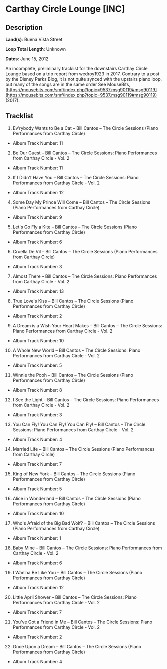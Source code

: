 # Carthay Circle Lounge [INC]

## Description

**Land(s)**: Buena Vista Street

**Loop Total Length**: Unknown

**Dates**: June 15, 2012

An incomplete, preliminary tracklist for the downstairs Carthay Circle Lounge based on a trip report from wedroy1923 in 2017. Contrary to a post by the Disney Parks Blog, it is not quite synced with the upstairs piano loop, but many of the songs are in the same order See MouseBits, [https://mousebits.com/smf/index.php?topic=9537.msg90119#msg90119](https://mousebits.com/smf/index.php?topic=9537.msg90119#msg90119) (2017).

## Tracklist

1. Ev’rybody Wants to Be a Cat – Bill Cantos – The Circle Sessions (Piano Performances from Carthay Circle)
- Album Track Number: 11

2. Be Our Guest – Bill Cantos – The Circle Sessions: Piano Performances from Carthay Circle - Vol. 2
- Album Track Number: 11

3. If I Didn't Have You – Bill Cantos – The Circle Sessions: Piano Performances from Carthay Circle - Vol. 2
- Album Track Number: 12

4. Some Day My Prince Will Come – Bill Cantos – The Circle Sessions (Piano Performances from Carthay Circle)
- Album Track Number: 9

5. Let's Go Fly a Kite – Bill Cantos – The Circle Sessions (Piano Performances from Carthay Circle)
- Album Track Number: 6

6. Cruella De Vil – Bill Cantos – The Circle Sessions (Piano Performances from Carthay Circle)
- Album Track Number: 3

7. Almost There – Bill Cantos – The Circle Sessions: Piano Performances from Carthay Circle - Vol. 2
- Album Track Number: 13

8. True Love's Kiss – Bill Cantos – The Circle Sessions (Piano Performances from Carthay Circle)
- Album Track Number: 2

9. A Dream is a Wish Your Heart Makes – Bill Cantos – The Circle Sessions: Piano Performances from Carthay Circle - Vol. 2
- Album Track Number: 10

10. A Whole New World – Bill Cantos – The Circle Sessions: Piano Performances from Carthay Circle - Vol. 2
- Album Track Number: 5

11. Winnie the Pooh – Bill Cantos – The Circle Sessions (Piano Performances from Carthay Circle)
- Album Track Number: 8

12. I See the Light – Bill Cantos – The Circle Sessions: Piano Performances from Carthay Circle - Vol. 2
- Album Track Number: 3

13. You Can Fly! You Can Fly! You Can Fly! – Bill Cantos – The Circle Sessions: Piano Performances from Carthay Circle - Vol. 2
- Album Track Number: 4

14. Married Life – Bill Cantos – The Circle Sessions (Piano Performances from Carthay Circle)
- Album Track Number: 7

15. King of New York – Bill Cantos – The Circle Sessions (Piano Performances from Carthay Circle)
- Album Track Number: 5

16. Alice in Wonderland – Bill Cantos – The Circle Sessions (Piano Performances from Carthay Circle)
- Album Track Number: 10

17. Who's Afraid of the Big Bad Wolf? – Bill Cantos – The Circle Sessions (Piano Performances from Carthay Circle)
- Album Track Number: 1

18. Baby Mine – Bill Cantos – The Circle Sessions: Piano Performances from Carthay Circle - Vol. 2
- Album Track Number: 6

19. I Wan’na Be Like You – Bill Cantos – The Circle Sessions (Piano Performances from Carthay Circle)
- Album Track Number: 12

20. Little April Shower – Bill Cantos – The Circle Sessions: Piano Performances from Carthay Circle - Vol. 2
- Album Track Number: 7

21. You've Got a Friend in Me – Bill Cantos – The Circle Sessions: Piano Performances from Carthay Circle - Vol. 2
- Album Track Number: 2

22. Once Upon a Dream – Bill Cantos – The Circle Sessions (Piano Performances from Carthay Circle)
- Album Track Number: 4
